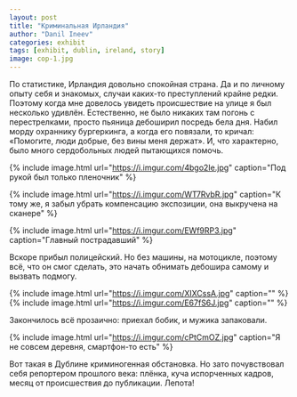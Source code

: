 ```yaml
---
layout: post
title: "Криминальная Ирландия"
author: "Danil Ineev"
categories: exhibit
tags: [exhibit, dublin, ireland, story]
image: cop-1.jpg
---
```


По статистике, Ирландия довольно спокойная страна. Да и по личному опыту себя и знакомых, случаи каких-то преступлений крайне редки. Поэтому когда мне довелось увидеть происшествие на улице я был несколько удивлён. Естественно, не было никаких там погонь с перестрелками, просто пьяница дебоширил посредь бела дня. Набил морду охраннику бургеркинга, а когда его повязали, то кричал: «Помогите, люди добрые, без вины меня держат». И, что характерно, было много сердобольных людей пытающихся помочь.

{% include image.html url="https://i.imgur.com/4bgo2Ie.jpg" caption="Под рукой был только пленочник" %}

{% include image.html url="https://i.imgur.com/WT7RvbR.jpg" caption="К тому же, я забыл убрать компенсацию экспозиции, она выкручена на сканере" %}

{% include image.html url="https://i.imgur.com/EWf9RP3.jpg" caption="Главный пострадавший" %}

Вскоре прибыл полицейский. Но без машины, на мотоцикле, поэтому всё, что он смог сделать, это начать обнимать дебошира самому и вызвать подмогу. 

{% include image.html url="https://i.imgur.com/XIXCssA.jpg" caption="" %}
{% include image.html url="https://i.imgur.com/E67fS6J.jpg" caption="" %}

Закончилось всё прозаично: приехал бобик, и мужика запаковали. 

{% include image.html url="https://i.imgur.com/cPtCmOZ.jpg" caption="Я не совсем деревня, смартфон-то есть" %}

Вот такая в Дублине криминогенная обстановка. Но зато почувствовал себя репортером прошлого века: плёнка, куча испорченных кадров, месяц от происшествия до публикации. Лепота!

